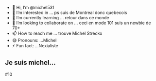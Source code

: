 - 👋 Hi, I’m @michel531
- 👀 I’m interested in ...  ps suis de Montreal donc quebecois 
- 🌱 I’m currently learning ... retour dans ce monde
- 💞️ I’m looking to collaborate on ... ceci en mode 101 suis un newbie de 70+
- 📫 How to reach me ...   trouve Michel Strecko
- 😄 Pronouns: ...Michel
- ⚡ Fun fact: ...Nexialiste
## Je suis michel...

#10
<!---
michel531/michel531 is a ✨ special ✨ repository because its `README.md` (this file) appears on your GitHub profile.
You can click the Preview link to take a look at your changes.
--->

